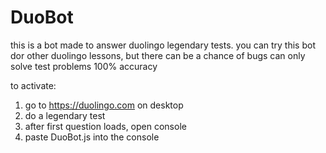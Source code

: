# DuoBot
this is a bot made to answer duolingo legendary tests.
you can try this bot dor other duolingo lessons, but there can be a chance of bugs
can only solve test problems
100% accuracy

to activate: 
1. go to https://duolingo.com on desktop
2. do a legendary test
3. after first question loads, open console
4. paste DuoBot.js into the console
